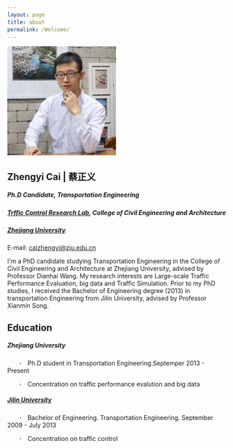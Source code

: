 ```yaml
---
layout: page
title: about
permalink: /Welcome/
---
```


<img width="250" height="250" src="/images/IMG.JPG"/>

## Zhengyi Cai | 蔡正义
##### Ph.D Candidate, Transportation Engineering
##### [Trffic Control Research Lab](http://tcrl.zju.edu.cn/), College of Civil Engineering and Architecture
##### [Zhejiang University](http://www.zju.edu.cn/)

E-mail: caizhengyi@zju.edu.cn 

I'm a PhD candidate studying  Transportation Engineering in the College of Civil Engineering and Architecture at Zhejiang University, advised by Professor Dianhai Wang. My research interests are Large-scale Traffic Performance Evaluation, big data and Traffic Simulation. 
Prior to my PhD studies, I received the Bachelor of Engineering degree (2013) in transportation Engineering from Jilin University, advised by Professor Xianmin Song.

## Education

##### Zhejiang University

&emsp;&emsp;**·**&emsp;Ph.D student in Transportation Engineering.Septemper 2013 - Present

&emsp;&emsp;**·**&emsp;Concentration on traffic performance evalution and big data
##### [Jilin University](http://www.jlu.edu.cn/)
&emsp;&emsp;**·**&emsp;Bachelor of Engineering. Transportation Engineering.  September 2009 - July 2013

&emsp;&emsp;**·**&emsp;Concentration on traffic control

